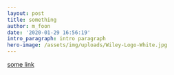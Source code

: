 ```yaml
---
layout: post
title: something
author: m_foon
date: '2020-01-29 16:56:19'
intro_paragraph: intro paragraph
hero-image: /assets/img/uploads/Wiley-Logo-White.jpg
---
```

[some link ](somelink.com)
